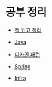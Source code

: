 # 공부 정리

+ <a href='https://github.com/zzangoobrother/study-organization/tree/main/book' target='_blank' >책 읽고 정리</a>

+ <a href='https://github.com/zzangoobrother/study-organization/tree/main/java' target='_blank' >Java</a>

+ <a href='https://github.com/zzangoobrother/study-organization/tree/main/pattern' target='_blank' >디자인 패턴</a>

+ <a href='https://github.com/zzangoobrother/study-organization/tree/main/spring' target='_blank' >Spring</a>

+ <a href='https://github.com/zzangoobrother/study-organization/tree/main/infra' target='_blank' >Infra</a>
